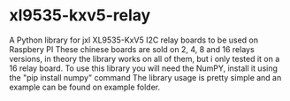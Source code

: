 # xl9535-kxv5-relay
A Python library for jxl XL9535-KxV5 I2C relay boards to be used on Raspbery PI
These chinese boards are sold on 2, 4, 8 and 16 relays versions, in theory the library works on all of them, but i only tested it on a 16 relay board. 
To use this library you will need the NumPY, install it using the "pip install numpy" command
The library usage is pretty simple and an example can be found on example folder.
